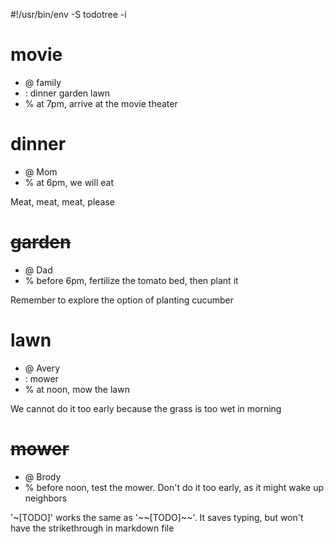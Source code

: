 #!/usr/bin/env -S todotree -i

# movie
- @ family
- : dinner garden lawn
- % at 7pm, arrive at the movie theater

# dinner
- @ Mom
- % at 6pm, we will eat

Meat, meat, meat, please

# ~~garden~~
- @ Dad
- % before 6pm, fertilize the tomato bed, then plant it

Remember to explore the option of planting cucumber 

# lawn
- @ Avery
- : mower
- % at noon, mow the lawn

We cannot do it too early because the grass is too wet in morning

# ~~mower~~
- @ Brody
- % before noon, test the mower. Don't do it too early, as it might wake up neighbors

'~[TODO]' works the same as '\~\~[TODO]\~\~'. It saves typing, but won't have the strikethrough in markdown file
